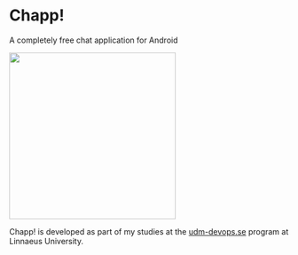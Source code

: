 # Chapp!
A completely free chat application for Android  

<img src="http://chapp.rooter.se/img/chappchannelview.png" width="300">

Chapp! is developed as part of my studies at the <a href="udm-devops.se">udm-devops.se</a> program at Linnaeus University.